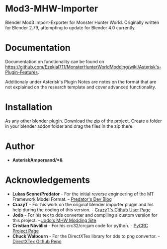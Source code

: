 # Mod3-MHW-Importer
Blender Mod3 Import-Exporter for Monster Hunter World. Originally written for Blender 2.79, attempting to update for Blender 4.0 currently.

# Documentation
Documentation on functionality can be found on https://github.com/Ezekial711/MonsterHunterWorldModding/wiki/Asterisk's-Plugin-Features.  

Additionaly under Asterisk's Plugin Notes are notes on the format that are not explained on the research template and cover advanced functionality.

# Installation  
As any other blender plugin. Download the zip of the project. Create a folder in your blender addon folder and drag the files in the zip there.

# Author
* **AsteriskAmpersand/\*&**

# Acknowledgements
* **Lukas Scone/Predator** - For the initial reverse engineering of the MT Framework Model Format. - [Predator's Dev Blog](https://lukascone.wordpress.com/2017/06/18/mt-framework-tools/)
* **CrazyT** - For his work on the original blender importer plugin and his help during the coding of this version. - [CrazyT's Github User Page](https://github.com/TheCrazyT)
* **Jodo** - For his tex to dds converter and compiling a custom version for this project. - [Jodo's MHW Modding Site](http://www.mhwmod.com/)
* **Cristian Năvălici** - For his crc32/crcjam code for python. - [PyCRC Project Page](https://pypi.org/project/PyCRC/#description)
* **Chuck Walbourn** - For the DirectXTex library for dds to png convertor. - [DirectXTex Github Repo](https://github.com/Microsoft/DirectXTex/wiki)
